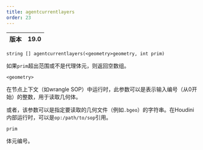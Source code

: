 ```yaml
---
title: agentcurrentlayers
order: 23
---
```

| 版本 | 19.0 |
| --- | --- |

`string [] agentcurrentlayers(<geometry>geometry, int prim)`

如果`prim`超出范围或不是代理体元，则返回空数组。

`<geometry>`

在节点上下文（如wrangle SOP）中运行时，此参数可以是表示输入编号（从0开始）的整数，用于读取几何体。

或者，该参数可以是指定要读取的几何文件（例如`.bgeo`）的字符串。在Houdini内部运行时，可以是`op:/path/to/sop`引用。

`prim`

体元编号。